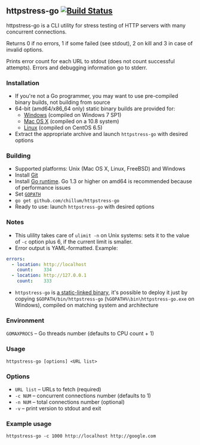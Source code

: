 ## httpstress-go [![Build Status](https://travis-ci.org/chillum/httpstress-go.svg?branch=master)](https://travis-ci.org/chillum/httpstress-go)

httpstress-go is a CLI utility for stress testing of HTTP servers with many concurrent connections.

Returns 0 if no errors, 1 if some failed (see stdout), 2 on kill and 3 in case of invalid options.

Prints error count for each URL to stdout (does not count successful attempts).
Errors and debugging information go to stderr.

### Installation
* If you're not a Go programmer, you may want to use pre-compiled
  binary builds, not building from source
* 64-bit (amd64/x86_64 only) static binary builds are provided for:
  * [Windows](../../releases/download/v2.0/win.zip) (compiled on Windows 7 SP1)
  * [Mac OS X](../../releases/download/v2.0/mac.zip) (compiled on a 10.8 system)
  * [Linux](../../releases/download/v2.0/linux.tgz) (compiled on CentOS 6.5)
* Extract the appropriate archive and launch `httpstress-go` with desired options

### Building
* Supported platforms: Unix (Mac OS X, Linux, FreeBSD) and Windows
* Install [Git](http://git-scm.com/download)
* Install [Go runtime](http://golang.org/doc/install).
  Go 1.3 or higher on amd64 is recommended because of performance issues
* Set [`GOPATH`](http://golang.org/doc/code.html#GOPATH)
* `go get github.com/chillum/httpstress-go`
* Ready to use: launch `httpstress-go` with desired options

### Notes
* This ulility takes care of `ulimit -n` on Unix systems: sets it to
  the value of `-c` option plus 6, if the current limit is smaller.
* Error output is YAML-formatted. Example:
```yaml
errors:
  - location: http://localhost
    count:    334
  - location: http://127.0.0.1
    count:    333
```
* `httpstress-go` is
  [a static-linked binary](http://golang.org/doc/faq#Why_is_my_trivial_program_such_a_large_binary),
  it's possible to deploy it just by copying `$GOPATH/bin/httpstress-go`
  (`%GOPATH%\bin\httpstress-go.exe` on Windows),
  compiled on matching system and architecture

### Environment
`GOMAXPROCS` – Go threads number (defaults to CPU count + 1)

### Usage
`httpstress-go [options] <URL list>`

### Options
* `URL list` – URLs to fetch (required)
* `-c NUM` – concurrent connections number (defaults to 1)
* `-n NUM` – total connections number (optional)
* `-v` – print version to stdout and exit

### Example usage
`httpstress-go -c 1000 http://localhost http://google.com`
